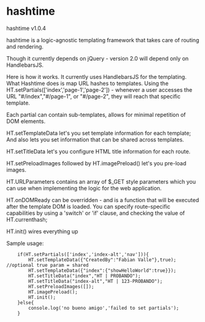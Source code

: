 # hashtime

hashtime v1.0.4


hashtime is a logic-agnostic templating framework that takes care of routing and rendering.


Though it currently depends on jQuery - version 2.0 will depend only on HandlebarsJS. 


Here is how it works. It currently uses HandlebarsJS for the templating. What Hashtime does is map URL hashes to templates.
Using the HT.setPartials(['index','page-1','page-2']) - whenever a user accesses the URL "#/index","#/page-1", or "#/page-2", they will reach that specific template.


Each partial can contain sub-templates, allows for minimal repetition of DOM elements.


HT.setTemplateData let's you set template information for each template; And also lets you set information that can be shared across templates.


HT.setTitleData let's you configure HTML title information for each route. 


HT.setPreloadImages followed by HT.imagePreload() let's you pre-load images.


HT.URLParameters contains an array of $_GET style parameters which you can use when implementing the logic for the web application.


HT.onDOMReady can be overridden - and is a function that will be executed after the template DOM is loaded. You can specify route-specific capabilities by using a 'switch' or 'if' clause, and checking the value of HT.currenthash;


HT.init() wires everything up  


Sample usage:

```
	if(HT.setPartials(['index','index-alt','nav'])){
		HT.setTemplateData({"CreatedBy":"Fabian Valle"},true); //optional true param = shared
		HT.setTemplateData({"index":{"showHelloWorld":true}});
		HT.setTitleData("index","HT | PROBANDO");
		HT.setTitleData("index-alt","HT | 123-PROBANDO");
		HT.setPreloadImages([]);
		HT.imagePreload();
		HT.init();
	}else{
		console.log('no bueno amigo','failed to set partials');
	}
		
```
	



